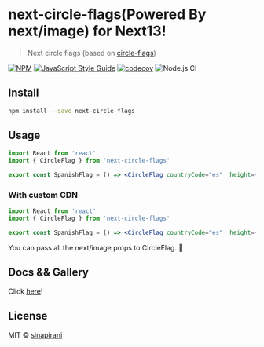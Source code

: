 # next-circle-flags(Powered By next/image) for Next13!

> Next circle flags (based on [circle-flags](https://github.com/HatScripts/circle-flags))

[![NPM](https://img.shields.io/npm/v/next-circle-flags.svg)](https://www.npmjs.com/package/next-circle-flags) [![JavaScript Style Guide](https://img.shields.io/badge/code_style-standard-brightgreen.svg)](https://standardjs.com) [![codecov](https://codecov.io/gh/sinapirani/next-circle-flags/branch/master/graph/badge.svg)](https://codecov.io/gh/sinapirani/next-circle-flags) ![Node.js CI](https://github.com/sinapirani/next-circle-flags/workflows/Node.js%20CI/badge.svg)

## Install

```bash
npm install --save next-circle-flags
```

## Usage

```jsx
import React from 'react'
import { CircleFlag } from 'next-circle-flags'

export const SpanishFlag = () => <CircleFlag countryCode="es"  height={50} width={50}  />
```

### With custom CDN

```jsx
import React from 'react'
import { CircleFlag } from 'next-circle-flags'

export const SpanishFlag = () => <CircleFlag countryCode="es"  height={50} width={50}  cdnUrl="https://magic-cdn.com/flags/" />
```

You can pass all the next/image props to CircleFlag. :rocket:

## Docs && Gallery

Click [here](https://sinapirani.github.io/next-circle-flags/)!

## License

MIT © [sinapirani](https://github.com/sinapirani)
